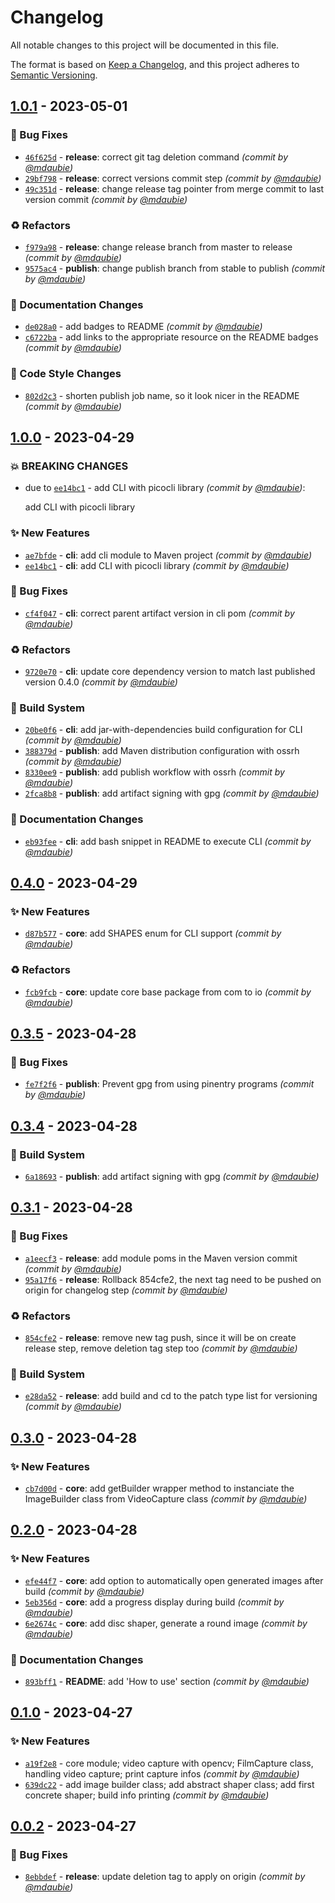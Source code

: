 # Changelog
All notable changes to this project will be documented in this file.

The format is based on [Keep a Changelog](https://keepachangelog.com/en/1.0.0/),
and this project adheres to [Semantic Versioning](https://semver.org/spec/v2.0.0.html).

## [1.0.1] - 2023-05-01
### :bug: Bug Fixes
- [`46f625d`](https://github.com/mdaubie/color-of-film/commit/46f625d2ba0d99b4b37ace236bdc48b155fbb5e1) - **release**: correct git tag deletion command *(commit by [@mdaubie](https://github.com/mdaubie))*
- [`29bf798`](https://github.com/mdaubie/color-of-film/commit/29bf7986a924c7708dd2449268b76fc6ae4d41c5) - **release**: correct versions commit step *(commit by [@mdaubie](https://github.com/mdaubie))*
- [`49c351d`](https://github.com/mdaubie/color-of-film/commit/49c351d9d5620e2e51f5cdc6193097a9bb562c9f) - **release**: change release tag pointer from merge commit to last version commit *(commit by [@mdaubie](https://github.com/mdaubie))*

### :recycle: Refactors
- [`f979a98`](https://github.com/mdaubie/color-of-film/commit/f979a9856d10537d21522de1299eb335cb2d6ae2) - **release**: change release branch from master to release *(commit by [@mdaubie](https://github.com/mdaubie))*
- [`9575ac4`](https://github.com/mdaubie/color-of-film/commit/9575ac41ba313776b5b9d0fe76773c66e520cce7) - **publish**: change publish branch from stable to publish *(commit by [@mdaubie](https://github.com/mdaubie))*

### :memo: Documentation Changes
- [`de028a0`](https://github.com/mdaubie/color-of-film/commit/de028a0c358ad271aad934688cc81c65406e830d) - add badges to README *(commit by [@mdaubie](https://github.com/mdaubie))*
- [`c6722ba`](https://github.com/mdaubie/color-of-film/commit/c6722ba9628396907ffba88e3104637edef0cc7a) - add links to the appropriate resource on the README badges *(commit by [@mdaubie](https://github.com/mdaubie))*

### :art: Code Style Changes
- [`802d2c3`](https://github.com/mdaubie/color-of-film/commit/802d2c3e1e861c51d4b9fabe7bc6863335b8a4a1) - shorten publish job name, so it look nicer in the README *(commit by [@mdaubie](https://github.com/mdaubie))*


## [1.0.0] - 2023-04-29
### :boom: BREAKING CHANGES
- due to [`ee14bc1`](https://github.com/mdaubie/color-of-film/commit/ee14bc10966c52d3c525a7bcde7cf7fef7af386f) - add CLI with picocli library *(commit by [@mdaubie](https://github.com/mdaubie))*:

  add CLI with picocli library


### :sparkles: New Features
- [`ae7bfde`](https://github.com/mdaubie/color-of-film/commit/ae7bfdec76481a59f1b9dfa24318141e99d8e1a6) - **cli**: add cli module to Maven project *(commit by [@mdaubie](https://github.com/mdaubie))*
- [`ee14bc1`](https://github.com/mdaubie/color-of-film/commit/ee14bc10966c52d3c525a7bcde7cf7fef7af386f) - **cli**: add CLI with picocli library *(commit by [@mdaubie](https://github.com/mdaubie))*

### :bug: Bug Fixes
- [`cf4f047`](https://github.com/mdaubie/color-of-film/commit/cf4f047aa22e4aa675aaa7cd0429e0f193dc6e44) - **cli**: correct parent artifact version in cli pom *(commit by [@mdaubie](https://github.com/mdaubie))*

### :recycle: Refactors
- [`9720e70`](https://github.com/mdaubie/color-of-film/commit/9720e707ce91edddd6429cd0ba4805e42459f643) - **cli**: update core dependency version to match last published version 0.4.0 *(commit by [@mdaubie](https://github.com/mdaubie))*

### :construction_worker: Build System
- [`20be0f6`](https://github.com/mdaubie/color-of-film/commit/20be0f6c30390785feaa3ae03a6a2bdfdadd13f1) - **cli**: add jar-with-dependencies build configuration for CLI *(commit by [@mdaubie](https://github.com/mdaubie))*
- [`388379d`](https://github.com/mdaubie/color-of-film/commit/388379dcb270d61415b1a33ae7aba70afc4d73fb) - **publish**: add Maven distribution configuration with ossrh *(commit by [@mdaubie](https://github.com/mdaubie))*
- [`8330ee9`](https://github.com/mdaubie/color-of-film/commit/8330ee92679151a1471f3445415211ba232613ab) - **publish**: add publish workflow with ossrh *(commit by [@mdaubie](https://github.com/mdaubie))*
- [`2fca8b8`](https://github.com/mdaubie/color-of-film/commit/2fca8b8951200becfcfdc6270188c2b7982edf08) - **publish**: add artifact signing with gpg *(commit by [@mdaubie](https://github.com/mdaubie))*

### :memo: Documentation Changes
- [`eb93fee`](https://github.com/mdaubie/color-of-film/commit/eb93feea9597767014b3f860cc603e94dc69fd52) - **cli**: add bash snippet in README to execute CLI *(commit by [@mdaubie](https://github.com/mdaubie))*


## [0.4.0] - 2023-04-29
### :sparkles: New Features
- [`d87b577`](https://github.com/mdaubie/color-of-film/commit/d87b5776d4995ec4baf90576bc9e625f937f05b7) - **core**: add SHAPES enum for CLI support *(commit by [@mdaubie](https://github.com/mdaubie))*

### :recycle: Refactors
- [`fcb9fcb`](https://github.com/mdaubie/color-of-film/commit/fcb9fcb371fc4fb3a051e29f07fe2208de0ffdac) - **core**: update core base package from com to io *(commit by [@mdaubie](https://github.com/mdaubie))*


## [0.3.5] - 2023-04-28
### :bug: Bug Fixes
- [`fe7f2f6`](https://github.com/mdaubie/color-of-film/commit/fe7f2f6336288900316902eb194ab0ad5c5356b5) - **publish**: Prevent gpg from using pinentry programs *(commit by [@mdaubie](https://github.com/mdaubie))*


## [0.3.4] - 2023-04-28
### :construction_worker: Build System
- [`6a18693`](https://github.com/mdaubie/color-of-film/commit/6a18693a5dd5620075ee727b6eac92bb2bd4415c) - **publish**: add artifact signing with gpg *(commit by [@mdaubie](https://github.com/mdaubie))*


## [0.3.1] - 2023-04-28
### :bug: Bug Fixes
- [`a1eecf3`](https://github.com/mdaubie/color-of-film/commit/a1eecf34f44a2aa2d995359e0da02a109a41d83d) - **release**: add module poms in the Maven version commit *(commit by [@mdaubie](https://github.com/mdaubie))*
- [`95a17f6`](https://github.com/mdaubie/color-of-film/commit/95a17f69eb1a54a93c65c26b4541a67260850f4b) - **release**: Rollback 854cfe2, the next tag need to be pushed on origin for changelog step *(commit by [@mdaubie](https://github.com/mdaubie))*

### :recycle: Refactors
- [`854cfe2`](https://github.com/mdaubie/color-of-film/commit/854cfe2f6807072953d7f531ac33a7944735a518) - **release**: remove new tag push, since it will be on create release step, remove deletion tag step too *(commit by [@mdaubie](https://github.com/mdaubie))*

### :construction_worker: Build System
- [`e28da52`](https://github.com/mdaubie/color-of-film/commit/e28da52b9cac82d43ec3a47d3da4f60c611eddc6) - **release**: add build and cd to the patch type list for versioning *(commit by [@mdaubie](https://github.com/mdaubie))*


## [0.3.0] - 2023-04-28
### :sparkles: New Features
- [`cb7d00d`](https://github.com/mdaubie/color-of-film/commit/cb7d00d6c291232be84957f9df247b6c264d27fa) - **core**: add getBuilder wrapper method to instanciate the ImageBuilder class from VideoCapture class *(commit by [@mdaubie](https://github.com/mdaubie))*


## [0.2.0] - 2023-04-28
### :sparkles: New Features
- [`efe44f7`](https://github.com/mdaubie/color-of-film/commit/efe44f7f5ac2684e49cddc328c4db950007c921e) - **core**: add option to automatically open generated images after build *(commit by [@mdaubie](https://github.com/mdaubie))*
- [`5eb356d`](https://github.com/mdaubie/color-of-film/commit/5eb356d689b6012880f36202b086467e0a44255f) - **core**: add a progress display during build *(commit by [@mdaubie](https://github.com/mdaubie))*
- [`6e2674c`](https://github.com/mdaubie/color-of-film/commit/6e2674c9073870bb32454c16d49397520890d74a) - **core**: add disc shaper, generate a round image *(commit by [@mdaubie](https://github.com/mdaubie))*

### :memo: Documentation Changes
- [`893bff1`](https://github.com/mdaubie/color-of-film/commit/893bff10764322994f8706aa23ed49940a407089) - **README**: add 'How to use' section *(commit by [@mdaubie](https://github.com/mdaubie))*


## [0.1.0] - 2023-04-27
### :sparkles: New Features
- [`a19f2e8`](https://github.com/mdaubie/color-of-film/commit/a19f2e877b0a612f2162d2b03af43610cd57f836) - core module; video capture with opencv; FilmCapture class, handling video capture; print capture infos *(commit by [@mdaubie](https://github.com/mdaubie))*
- [`639dc22`](https://github.com/mdaubie/color-of-film/commit/639dc229c97b77aef654e7d39c5922a52334d6ff) - add image builder class; add abstract shaper class; add first concrete shaper; build info printing *(commit by [@mdaubie](https://github.com/mdaubie))*


## [0.0.2] - 2023-04-27
### :bug: Bug Fixes
- [`8ebbdef`](https://github.com/mdaubie/color-of-film/commit/8ebbdefe042c5c2ec2df98e5e1dc8623080dd9b0) - **release**: update deletion tag to apply on origin *(commit by [@mdaubie](https://github.com/mdaubie))*


[0.0.2]: https://github.com/mdaubie/color-of-film/compare/0.0.1...0.0.2
[0.1.0]: https://github.com/mdaubie/color-of-film/compare/0.0.2...0.1.0
[0.2.0]: https://github.com/mdaubie/color-of-film/compare/0.1.0...0.2.0
[0.3.0]: https://github.com/mdaubie/color-of-film/compare/0.2.0...0.3.0
[0.3.1]: https://github.com/mdaubie/color-of-film/compare/0.3.0...0.3.1
[0.3.4]: https://github.com/mdaubie/color-of-film/compare/0.3.3...0.3.4
[0.3.5]: https://github.com/mdaubie/color-of-film/compare/0.3.4...0.3.5
[0.4.0]: https://github.com/mdaubie/color-of-film/compare/0.3.5...0.4.0
[1.0.0]: https://github.com/mdaubie/color-of-film/compare/0.4.0...1.0.0
[1.0.1]: https://github.com/mdaubie/color-of-film/compare/1.0.0...1.0.1